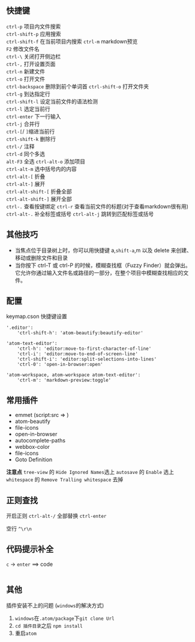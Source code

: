 ## 快捷键  

`ctrl-p` 项目内文件搜索  
`ctrl-shift-p` 应用搜索  
`ctrl-shift-f` 在当前项目内搜索
`ctrl-m` markdown预览  
`F2` 修改文件名  
`ctrl-\` 关闭打开侧边栏  
`ctrl-,` 打开设置页面  
`ctrl-n` 新建文件  
`ctrl-o` 打开文件   
`ctrl-backspace` 删除到前个单词首
`ctrl-shift-o` 打开文件夹   
`ctrl-g` 到达指定行  
`ctrl-shift-l` 设定当前文件的语法检测    
`ctrl-l` 选定当前行  
`ctrl-enter` 下一行输入   
`ctrl-j` 合并行   
`ctrl-[`/ `]`缩进当前行    
`ctrl-shift-k` 删除行  
`ctrl-/` 注释   
`ctrl-d` 同个多选  
`alt-F3` 全选
`ctrl-alt-o` 添加项目  
`ctrl-alt-m` 选中括号内的内容  
`ctrl-alt-[` 折叠  
`ctrl-alt-]` 展开  
`ctrl-alt-shift-[` 折叠全部  
`ctrl-alt-shift-]` 展开全部  
`ctrl-.` 查看按键绑定
`ctrl-r` 查看当前文件的标题(对于查看markdown很有用)
`ctrl-alt-.` 补全标签或括号
`ctrl-alt-j` 跳转到匹配标签或括号

## 其他技巧

- 当焦点位于目录树上时，你可以用快捷键 a,`shift-a`,m 以及 delete 来创建、移动或删除文件和目录
- 当你按下 ctrl-T 或 ctrl-P 的时候，模糊查找框（Fuzzy Finder）就会弹出。它允许你通过输入文件名或路径的一部分，在整个项目中模糊查找相应的文件。

## 配置

keymap.cson 快捷键设置
```
'.editor':
    'ctrl-shift-h': 'atom-beautify:beautify-editor'

'atom-text-editor':
    'ctrl-h': 'editor:move-to-first-character-of-line'
    'ctrl-i': 'editor:move-to-end-of-screen-line'
    'ctrl-shift-i': 'editor:split-selections-into-lines'
    'ctrl-0': 'open-in-browser:open'

'atom-workspace, atom-workspace atom-text-editor':
    'ctrl-m': 'markdown-preview:toggle'
```

## 常用插件

- emmet  (script:src => <script src=""></script>)
- atom-beautify
- file-icons
- open-in-browser
- autocomplete-paths
- webbox-color
- file-icons
- Goto Definition

**注意点**
`tree-view` 的 `Hide Ignored Names`选上
`autosave` 的 `Enable` 选上
`whitespace` 的 `Remove Tralling whitespace` 去掉

## 正则查找

开启正则  `ctrl-alt-/`
全部替换  `ctrl-enter`

空行  `^\r\n`

## 代码提示补全

`c` -> `enter` ==> code
```
```

## 其他

插件安装不上的问题 (`windows`的解决方式)
1. `windows`在`.atom/package`下`git clone Url`
2. `cd 插件目录`之后 `npm install`
3. 重启`atom`
